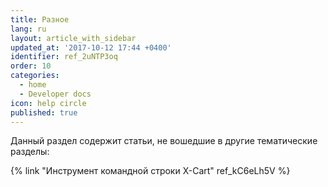 ```yaml
---
title: Разное
lang: ru
layout: article_with_sidebar
updated_at: '2017-10-12 17:44 +0400'
identifier: ref_2uNTP3oq
order: 10
categories:
  - home
  - Developer docs
icon: help circle
published: true
---
```


Данный раздел содержит статьи, не вошедшие в другие тематические разделы:

{% link "Инструмент командной строки X-Cart" ref_kC6eLh5V %}
